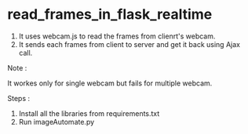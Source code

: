# read_frames_in_flask_realtime

1. It uses webcam.js to read the frames from clienrt's webcam.
2. It sends each frames from client to server and get it back using Ajax call.

Note : 

It workes only for single webcam but fails for multiple webcam.

Steps :

1. Install all the libraries from requirements.txt
2. Run imageAutomate.py
